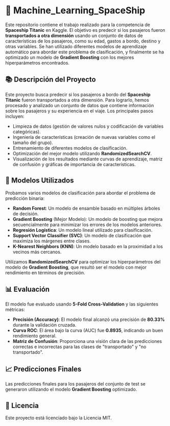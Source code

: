 # 🚀 Machine_Learning_SpaceShip

Este repositorio contiene el trabajo realizado para la competencia de **Spaceship Titanic** en Kaggle. El objetivo es predecir si los pasajeros fueron **transportados a otra dimensión** usando un conjunto de datos de características de los pasajeros, como su edad, gastos a bordo, destino y otras variables. Se han utilizado diferentes modelos de aprendizaje automático para abordar este problema de clasificación, y finalmente se ha optimizado un modelo de **Gradient Boosting** con los mejores hiperparámetros encontrados.

## 📚 Descripción del Proyecto
Este proyecto busca predecir si los pasajeros a bordo del **Spaceship Titanic** fueron transportados a otra dimensión. Para lograrlo, hemos procesado y analizado un conjunto de datos que contiene información sobre los pasajeros y su experiencia en el viaje. Los principales pasos incluyen:

- Limpieza de datos (gestión de valores nulos y codificación de variables categóricas).
- Ingeniería de características (creación de nuevas variables como el tamaño del grupo).
- Entrenamiento de diferentes modelos de clasificación.
- Optimización del mejor modelo utilizando **RandomizedSearchCV**.
- Visualización de los resultados mediante curvas de aprendizaje, matriz de confusión y gráficas de importancia de características.

## 🤖 Modelos Utilizados
Probamos varios modelos de clasificación para abordar el problema de predicción binaria:

- **Random Forest**: Un modelo de ensamble basado en múltiples árboles de decisión.
- **Gradient Boosting** (Mejor Modelo): Un modelo de boosting que mejora secuencialmente para minimizar los errores de los modelos anteriores.
- **Regresión Logística**: Un modelo lineal utilizado para clasificación.
- **Support Vector Classifier (SVC)**: Un modelo de clasificación que maximiza los márgenes entre clases.
- **K-Nearest Neighbors (KNN)**: Un modelo basado en la proximidad a los vecinos más cercanos.

Utilizamos **RandomizedSearchCV** para optimizar los hiperparámetros del modelo de **Gradient Boosting**, que resultó ser el modelo con mejor rendimiento en términos de precisión.

## 📊 Evaluación
El modelo fue evaluado usando **5-Fold Cross-Validation** y las siguientes métricas:

- **Precisión (Accuracy)**: El modelo final alcanzó una precisión de **80.33%** durante la validación cruzada.
- **Curva ROC**: El área bajo la curva (AUC) fue **0.8935**, indicando un buen rendimiento general.
- **Matriz de Confusión**: Proporciona una visión clara de las predicciones correctas e incorrectas para las clases de "transportado" y "no transportado".

## 📈 Predicciones Finales
Las predicciones finales para los pasajeros del conjunto de test se generaron utilizando el modelo **Gradient Boosting** optimizado.

## 📄 Licencia
Este proyecto está licenciado bajo la Licencia MIT. 
